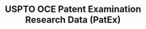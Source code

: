 ---
layout: default
bigquery: https://console.cloud.google.com/bigquery?p=patents-public-data&d=uspto_oce_pair&page=dataset
citation: 'Graham, S. Marco, A., and Miller, A. (2015). “The USPTO Patent Examination
  Research Dataset: A Window on the Process of Patent Examination.”'
contributors: Graham, S. Marco, A., Miller, A.
cost: None
description: The latest version of PatEx (referred to below as the 2020 release) contains
  detailed information on nearly 11.9 million publicly-viewable provisional and non-provisional
  patent applications to the USPTO and over 4.6 million Patent Cooperation Treaty
  (PCT) applications. It is based on data that OCE downloaded from the Patent Examination
  Data System (PEDS) in April, 2021. The PEDS data are sourced from Public PAIR. The
  first time that OCE used PEDS as the basis of PatEx was for the 2019 release. We
  took the PEDS data and organized it into the familiar PatEx data files, which are
  based on the organization of the Public PAIR portal. The data files include information
  on each application’s characteristics, prosecution history, continuation history,
  claims of foreign priority, patent term adjustment history, publication history,
  and correspondence address information.
documentation: 'For the 2019 and later releases, new technical documentation is available
  https://www.uspto.gov/sites/default/files/documents/PatEx-2019-Technical-Doc.pdf


  A document describing the 2014-2017 data sets is available and can be cited as:
  Graham, Stuart J.H. and Marco, Alan C. and Miller, Richard, The USPTO Patent Examination
  Research Dataset: A Window on the Process of Patent Examination (November 30, 2015).
  Available at SSRN: https://ssrn.com/abstract=2702637.'
last_edit: Mon, 04 Apr 2022 19:06:22 GMT
location: https://www.uspto.gov/ip-policy/economic-research/research-datasets/patent-examination-research-dataset-public-pair
maintained_by: EconomicsData@uspto.gov
related_publications: https://ssrn.com/abstract=29956744, https://ssrn.com/abstract=2702637
schema_fields: '[''inventor_name_last'', ''aia_first_to_file'', ''recorded_date'',
  ''inventor_region_code'', ''atty_docket_number'', ''correspondence_country_code'',
  ''correspondence_name_line_2'', ''inventor_country_name'', ''confirm_number'', ''correspondence_region_code'',
  ''parent_country_code'', ''application_number_pair'', ''sequence_number'', ''invention_title'',
  ''child_filing_date'', ''examiner_art_unit'', ''continuation_type'', ''correspondence_city'',
  ''status_description'', ''examiner_name_middle'', ''appl_status_code'', ''file_location'',
  ''disposal_type'', ''inventor_name_first'', ''status_code'', ''foreign_parent_date'',
  ''patent_number'', ''appl_status_date'', ''customer_number'', ''application_number'',
  ''correspondence_street_line_2'', ''file_location_date'', ''correspondence_region_name'',
  ''inventor_address_type'', ''correspondence_name_line_1'', ''examiner_name_first'',
  ''wipo_pub_number'', ''wipo_pub_date'', ''parent_application_number'', ''small_entity_indicator'',
  ''filing_date'', ''uspc_subclass'', ''uspc_class'', ''correspondence_country_name'',
  ''examiner_name_last'', ''patent_issue_date'', ''invention_subject_matter'', ''child_application_number'',
  ''foreign_parent_id'', ''correspondence_street_line_1'', ''correspondence_postal_code'',
  ''examiner_id'', ''earliest_pgpub_number'', ''event_code'', ''earliest_pgpub_date'',
  ''event_description'', ''parent_country'', ''inventor_rank'', ''application_type'',
  ''abandon_date'', ''inventor_country_code'', ''parent_filing_date'', ''inventor_name_middle'']'
shortname: patex
tags:
- patents
- legal
- history
terms_of_use: 'USPTO’s online databases are not designed or intended to be a source
  for bulk downloads of USPTO data when accessed through the website’s interfaces.
  Individuals, companies, IP addresses, or blocks of IP addresses who, in effect,
  deny or decrease service by generating unusually high numbers of database accesses
  (searches, pages, or hits), whether generated manually or in an automated fashion,
  may be denied access to USPTO servers without notice.


  Bulk data products may be separately obtained from the USPTO, either for free or
  at the cost of dissemination. For details, see information on Electronic Bulk Data
  Products: https://www.uspto.gov/learning-and-resources/electronic-bulk-data-products'
title: USPTO OCE Patent Examination Research Data (PatEx)
uuid: 4342caa7-23af-420c-b2f6-6088f133df6a
---